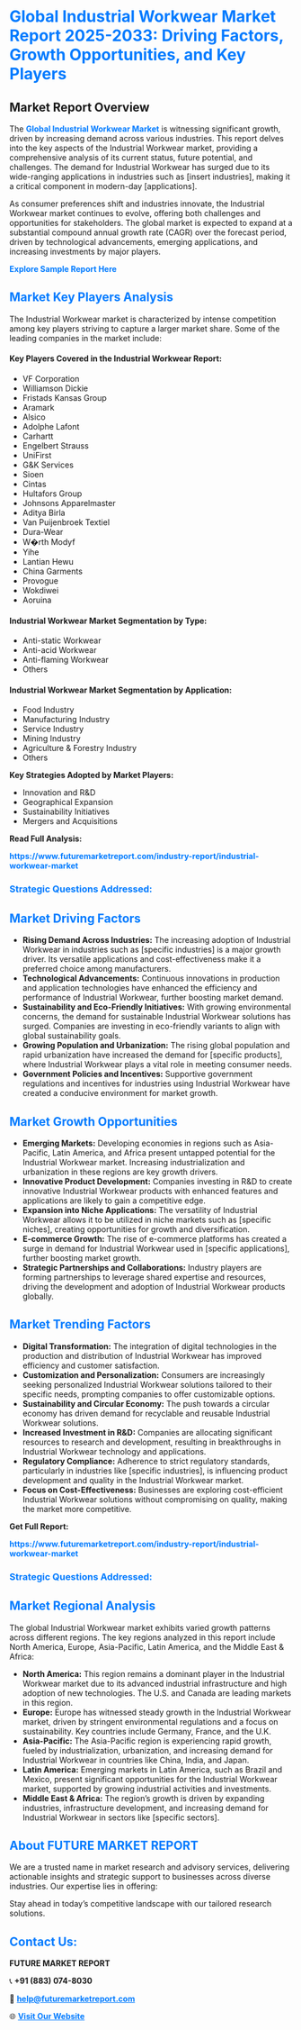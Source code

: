 <h1 style="color: #007BFF;">Global Industrial Workwear Market Report 2025-2033: Driving Factors, Growth Opportunities, and Key Players</h1>

<section id="overview">
<h2>Market Report Overview</h2>
<p>The <a href="https://www.futuremarketreport.com/industry-report/industrial-workwear-market" style="color: #007BFF; text-decoration: none;"><strong>Global Industrial Workwear Market</strong></a> is witnessing significant growth, driven by increasing demand across various industries. This report delves into the key aspects of the Industrial Workwear market, providing a comprehensive analysis of its current status, future potential, and challenges. The demand for Industrial Workwear has surged due to its wide-ranging applications in industries such as [insert industries], making it a critical component in modern-day [applications].</p>
<p>As consumer preferences shift and industries innovate, the Industrial Workwear market continues to evolve, offering both challenges and opportunities for stakeholders. The global market is expected to expand at a substantial compound annual growth rate (CAGR) over the forecast period, driven by technological advancements, emerging applications, and increasing investments by major players.</p>
</section>

<section id="overview">
<p><a href="https://www.futuremarketreport.com/request-sample/reportId=91754" style="color: #007BFF; text-decoration: none;"><strong>Explore Sample Report Here</strong></a></p>
</section>

<section id="key-players">
<h2 style="color: #007BFF;">Market Key Players Analysis</h2>
<p>The Industrial Workwear market is characterized by intense competition among key players striving to capture a larger market share. Some of the leading companies in the market include:</p>
<h4>Key Players Covered in the Industrial Workwear Report:</h4>
<ul><li>VF Corporation</li><li>Williamson Dickie</li><li>Fristads Kansas Group</li><li>Aramark</li><li>Alsico</li><li>Adolphe Lafont</li><li>Carhartt</li><li>Engelbert Strauss</li><li>UniFirst</li><li>G&amp;K Services</li><li>Sioen</li><li>Cintas</li><li>Hultafors Group</li><li>Johnsons Apparelmaster</li><li>Aditya Birla</li><li>Van Puijenbroek Textiel</li><li>Dura-Wear</li><li>W�rth Modyf</li><li>Yihe</li><li>Lantian Hewu</li><li>China Garments</li><li>Provogue</li><li>Wokdiwei</li><li>Aoruina</li></ul>
<h4>Industrial Workwear Market Segmentation by Type:</h4>
<ul><li>Anti-static Workwear</li><li>Anti-acid Workwear</li><li>Anti-flaming Workwear</li><li>Others</li></ul>

<h4>Industrial Workwear Market Segmentation by Application:</h4>
<ul><li>Food Industry</li><li>Manufacturing Industry</li><li>Service Industry</li><li>Mining Industry</li><li>Agriculture &amp; Forestry Industry</li><li>Others</li></ul>
<p><strong>Key Strategies Adopted by Market Players:</strong></p>
<ul>
<li>Innovation and R&D</li>
<li>Geographical Expansion</li>
<li>Sustainability Initiatives</li>
<li>Mergers and Acquisitions</li>
</ul>
</section>

<section>
<p><strong>Read Full Analysis: </strong></p><a href="https://www.futuremarketreport.com/industry-report/industrial-workwear-market" style="color: #007BFF; text-decoration: none;"><strong>https://www.futuremarketreport.com/industry-report/industrial-workwear-market</strong></a>
<h3 style="color: #007BFF;">Strategic Questions Addressed:</h3>
</section>

<section id="driving-factors">
<h2 style="color: #007BFF;">Market Driving Factors</h2>
<ul>
<li><strong>Rising Demand Across Industries:</strong> The increasing adoption of Industrial Workwear in industries such as [specific industries] is a major growth driver. Its versatile applications and cost-effectiveness make it a preferred choice among manufacturers.</li>
<li><strong>Technological Advancements:</strong> Continuous innovations in production and application technologies have enhanced the efficiency and performance of Industrial Workwear, further boosting market demand.</li>
<li><strong>Sustainability and Eco-Friendly Initiatives:</strong> With growing environmental concerns, the demand for sustainable Industrial Workwear solutions has surged. Companies are investing in eco-friendly variants to align with global sustainability goals.</li>
<li><strong>Growing Population and Urbanization:</strong> The rising global population and rapid urbanization have increased the demand for [specific products], where Industrial Workwear plays a vital role in meeting consumer needs.</li>
<li><strong>Government Policies and Incentives:</strong> Supportive government regulations and incentives for industries using Industrial Workwear have created a conducive environment for market growth.</li>
</ul>
</section>

<section id="growth-opportunities">
<h2 style="color: #007BFF;">Market Growth Opportunities</h2>
<ul>
<li><strong>Emerging Markets:</strong> Developing economies in regions such as Asia-Pacific, Latin America, and Africa present untapped potential for the Industrial Workwear market. Increasing industrialization and urbanization in these regions are key growth drivers.</li>
<li><strong>Innovative Product Development:</strong> Companies investing in R&D to create innovative Industrial Workwear products with enhanced features and applications are likely to gain a competitive edge.</li>
<li><strong>Expansion into Niche Applications:</strong> The versatility of Industrial Workwear allows it to be utilized in niche markets such as [specific niches], creating opportunities for growth and diversification.</li>
<li><strong>E-commerce Growth:</strong> The rise of e-commerce platforms has created a surge in demand for Industrial Workwear used in [specific applications], further boosting market growth.</li>
<li><strong>Strategic Partnerships and Collaborations:</strong> Industry players are forming partnerships to leverage shared expertise and resources, driving the development and adoption of Industrial Workwear products globally.</li>
</ul>
</section>

<section id="trending-factors">
<h2 style="color: #007BFF;">Market Trending Factors</h2>
<ul>
<li><strong>Digital Transformation:</strong> The integration of digital technologies in the production and distribution of Industrial Workwear has improved efficiency and customer satisfaction.</li>
<li><strong>Customization and Personalization:</strong> Consumers are increasingly seeking personalized Industrial Workwear solutions tailored to their specific needs, prompting companies to offer customizable options.</li>
<li><strong>Sustainability and Circular Economy:</strong> The push towards a circular economy has driven demand for recyclable and reusable Industrial Workwear solutions.</li>
<li><strong>Increased Investment in R&D:</strong> Companies are allocating significant resources to research and development, resulting in breakthroughs in Industrial Workwear technology and applications.</li>
<li><strong>Regulatory Compliance:</strong> Adherence to strict regulatory standards, particularly in industries like [specific industries], is influencing product development and quality in the Industrial Workwear market.</li>
<li><strong>Focus on Cost-Effectiveness:</strong> Businesses are exploring cost-efficient Industrial Workwear solutions without compromising on quality, making the market more competitive.</li>
</ul>
</section>

<section>
<p><strong>Get Full Report: </strong></p><a href="https://www.futuremarketreport.com/industry-report/industrial-workwear-market" style="color: #007BFF; text-decoration: none;"><strong>https://www.futuremarketreport.com/industry-report/industrial-workwear-market</strong></a>
<h3 style="color: #007BFF;">Strategic Questions Addressed:</h3>
</section>


<section id="regional-analysis">
<h2 style="color: #007BFF;">Market Regional Analysis</h2>
<p>The global Industrial Workwear market exhibits varied growth patterns across different regions. The key regions analyzed in this report include North America, Europe, Asia-Pacific, Latin America, and the Middle East & Africa:</p>
<ul>
<li><strong>North America:</strong> This region remains a dominant player in the Industrial Workwear market due to its advanced industrial infrastructure and high adoption of new technologies. The U.S. and Canada are leading markets in this region.</li>
<li><strong>Europe:</strong> Europe has witnessed steady growth in the Industrial Workwear market, driven by stringent environmental regulations and a focus on sustainability. Key countries include Germany, France, and the U.K.</li>
<li><strong>Asia-Pacific:</strong> The Asia-Pacific region is experiencing rapid growth, fueled by industrialization, urbanization, and increasing demand for Industrial Workwear in countries like China, India, and Japan.</li>
<li><strong>Latin America:</strong> Emerging markets in Latin America, such as Brazil and Mexico, present significant opportunities for the Industrial Workwear market, supported by growing industrial activities and investments.</li>
<li><strong>Middle East & Africa:</strong> The region’s growth is driven by expanding industries, infrastructure development, and increasing demand for Industrial Workwear in sectors like [specific sectors].</li>
</ul>
</section>

<footer>
<h2 style="color: #007BFF;">About FUTURE MARKET REPORT</h2>
<p>We are a trusted name in market research and advisory services, delivering actionable insights and strategic support to businesses across diverse industries. Our expertise lies in offering:</p>

<p>Stay ahead in today’s competitive landscape with our tailored research solutions.</p>

<h2 style="color: #007BFF;">Contact Us:</h2>
<p><strong>FUTURE MARKET REPORT</strong></p>
<p>📞 <strong>+91 (883) 074-8030</strong></p>
<p>📧 <strong><a href="mailto:help@futuremarketreport.com" style="color: #007BFF;">help@futuremarketreport.com</a></strong></p>
<p>🌐 <strong><a href="https://www.futuremarketreport.com/" style="color: #007BFF;">Visit Our Website</a></strong></p>
</footer>